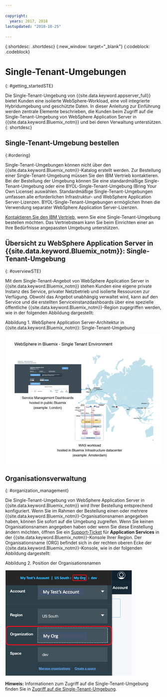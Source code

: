 ```yaml
---

copyright:
  years: 2017, 2018
lastupdated: "2018-10-25"

---
```


{:shortdesc: .shortdesc}
{:new_window: target="_blank"}
{:codeblock: .codeblock}

# Single-Tenant-Umgebungen
{: #getting_startedSTE}

Die Single-Tenant-Umgebung von {{site.data.keyword.appserver_full}} bietet Kunden eine isolierte WebSphere-Workload, eine voll integrierte Hybridumgebung und geschützte Daten. In dieser Anleitung zur Einführung werden zentrale Elemente beschrieben, die Kunden beim Zugriff auf die Single-Tenant-Umgebung von WebSphere Application Server in {{site.data.keyword.Bluemix_notm}} und bei deren Verwaltung unterstützen.
{: shortdesc}

## Single-Tenant-Umgebung bestellen
{:#ordering}

Single-Tenant-Umgebungen können nicht über den {{site.data.keyword.Bluemix_notm}}-Katalog erstellt werden. Zur Bestellung einer Single-Tenant-Umgebung müssen Sie den IBM Vertrieb kontaktieren. Bei der Bestellung der Umgebung können Sie eine standardmäßige Single-Tenant-Umgebung oder eine BYOL-Single-Tenant-Umgebung (Bring Your Own License) auswählen. Standardmäßige Single-Tenant-Umgebungen umfassen alle erforderlichen Infrastruktur- und WebSphere Application Server-Lizenzen. BYOL-Single-Tenant-Umgebungen ermöglichen Ihnen die Verwendung separater WebSphere Application Server-Lizenzen.

[Kontaktieren Sie den IBM Vertrieb](reportingIssues.html#contacting-sales), wenn Sie eine Single-Tenant-Umgebung bestellen möchten. Das Vertriebsteam kann Sie beim Einrichten einer an Ihre Bedürfnisse angepassten Umgebung unterstützen.

## Übersicht zu WebSphere Application Server in {{site.data.keyword.Bluemix_notm}}: Single-Tenant-Umgebung
{: #overviewSTE}

Mit dem Single-Tenant-Angebot von WebSphere Application Server in {{site.data.keyword.Bluemix_notm}} stehen Kunden eine eigene private Instanz des Service, privater Netzbetrieb und isolierte Ressourcen zur Verfügung. Obwohl das Angebot unabhängig verwaltet wird, kann auf den Service und die erstellten Serviceinstanzdashboards über eine spezielle öffentliche {{site.data.keyword.Bluemix_notm}}-Region zugegriffen werden, wie in der folgenden Abbildung dargestellt:

Abbildung 1. WebSphere Application Server-Architektur in {{site.data.keyword.Bluemix_notm}}: Single-Tenant-Umgebung

![Abbildung 1. Architektur einer Single-Tenant-Umgebung](images/WASaaS.png)


## Organisationsverwaltung
{: #organization_management}

Die Single-Tenant-Umgebung von WebSphere Application Server in {{site.data.keyword.Bluemix_notm}} wird Ihrer Bestellung entsprechend konfiguriert. Wenn Sie im Rahmen der Bestellung einen oder mehrere {{site.data.keyword.Bluemix_notm}}-Organisationsnamen angegeben haben, können Sie sofort auf die Umgebung zugreifen. Wenn Sie keinen Organisationsnamen angegeben haben oder wenn Sie diese Einstellung ändern möchten, öffnen Sie ein [Support-Ticket](reportingIssues.html#reporting_issues) für **Application Services** in der {{site.data.keyword.Bluemix_notm}}-Konsole Ihrer Region. Der Organisationsname (ORG) befindet sich in der rechten oberen Ecke der {{site.data.keyword.Bluemix_notm}}-Konsole, wie in der folgenden Abbildung dargestellt:

Abbildung 2. Position der Organisationsnamen

![Abbildung 2. Position der Organisationsnamen](images/myORG.png)


**Hinweis:** Informationen zum Zugriff auf die Single-Tenant-Umgebung finden Sie in [Zugriff auf die Single-Tenant-Umgebung](singleTenantAccess.html#singleTenantEnvironment).
